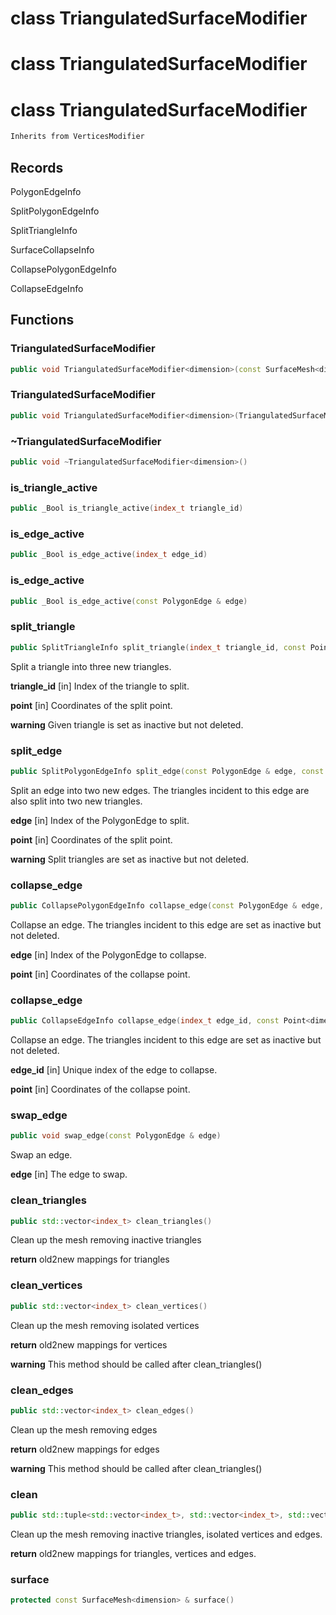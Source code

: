 # class TriangulatedSurfaceModifier

# class TriangulatedSurfaceModifier

# class TriangulatedSurfaceModifier


```cpp
Inherits from VerticesModifier
```



## Records

PolygonEdgeInfo

SplitPolygonEdgeInfo

SplitTriangleInfo

SurfaceCollapseInfo

CollapsePolygonEdgeInfo

CollapseEdgeInfo



## Functions

### TriangulatedSurfaceModifier

```cpp
public void TriangulatedSurfaceModifier<dimension>(const SurfaceMesh<dimension> & surface, TriangulatedSurfaceBuilder<dimension> & builder)
```


### TriangulatedSurfaceModifier

```cpp
public void TriangulatedSurfaceModifier<dimension>(TriangulatedSurfaceModifier<dimension> && other)
```


### ~TriangulatedSurfaceModifier

```cpp
public void ~TriangulatedSurfaceModifier<dimension>()
```


### is_triangle_active

```cpp
public _Bool is_triangle_active(index_t triangle_id)
```


### is_edge_active

```cpp
public _Bool is_edge_active(index_t edge_id)
```


### is_edge_active

```cpp
public _Bool is_edge_active(const PolygonEdge & edge)
```


### split_triangle

```cpp
public SplitTriangleInfo split_triangle(index_t triangle_id, const Point<dimension> & point)
```


 Split a triangle into three new triangles.

**triangle_id** [in] Index of the triangle to split.

**point** [in] Coordinates of the split point.

**warning** Given triangle is set as inactive but not deleted.

### split_edge

```cpp
public SplitPolygonEdgeInfo split_edge(const PolygonEdge & edge, const Point<dimension> & point)
```


 Split an edge into two new edges. The triangles incident to this edge are also split into two new triangles.

**edge** [in] Index of the PolygonEdge to split.

**point** [in] Coordinates of the split point.

**warning** Split triangles are set as inactive but not deleted.

### collapse_edge

```cpp
public CollapsePolygonEdgeInfo collapse_edge(const PolygonEdge & edge, const Point<dimension> & point)
```


 Collapse an edge. The triangles incident to this edge are set as inactive but not deleted.

**edge** [in] Index of the PolygonEdge to collapse.

**point** [in] Coordinates of the collapse point.

### collapse_edge

```cpp
public CollapseEdgeInfo collapse_edge(index_t edge_id, const Point<dimension> & point)
```


 Collapse an edge. The triangles incident to this edge are set as inactive but not deleted.

**edge_id** [in] Unique index of the edge to collapse.

**point** [in] Coordinates of the collapse point.

### swap_edge

```cpp
public void swap_edge(const PolygonEdge & edge)
```


 Swap an edge.

**edge** [in] The edge to swap.

### clean_triangles

```cpp
public std::vector<index_t> clean_triangles()
```


 Clean up the mesh removing inactive triangles

**return** old2new mappings for triangles

### clean_vertices

```cpp
public std::vector<index_t> clean_vertices()
```


 Clean up the mesh removing isolated vertices

**return** old2new mappings for vertices

**warning** This method should be called after clean_triangles()

### clean_edges

```cpp
public std::vector<index_t> clean_edges()
```


 Clean up the mesh removing edges

**return** old2new mappings for edges

**warning** This method should be called after clean_triangles()

### clean

```cpp
public std::tuple<std::vector<index_t>, std::vector<index_t>, std::vector<index_t> > clean()
```

 Clean up the mesh removing inactive triangles, isolated vertices and edges.

**return** old2new mappings for triangles, vertices and edges.

### surface

```cpp
protected const SurfaceMesh<dimension> & surface()
```




